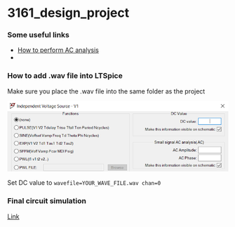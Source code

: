 # 3161_design_project

### Some useful links
- [How to perform AC analysis](https://www.youtube.com/watch?v=fziUQaVQxA4)
- 



### How to add .wav file into LTSpice
Make sure you place the .wav file into the same folder as the project

![image info](resources/voltage_settings.png)

Set DC value to `wavefile=YOUR_WAVE_FILE.wav chan=0`



### Final circuit simulation
[Link](https://www.youtube.com/watch?v=wooPwEjlYoA)